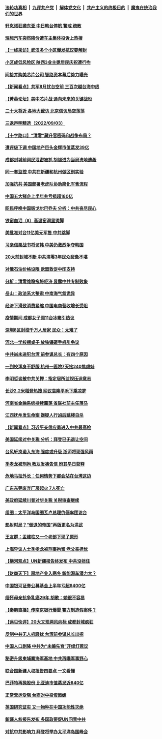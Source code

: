 ####  [法轮功真相](../../../../basic/blob/master/README.md?t=09041931) &nbsp;|&nbsp; [九评共产党](../../../../9ping.md/blob/master/README.md?t=09041931) &nbsp;|&nbsp; [解体党文化](../../../../jtdwh.md/blob/master/README.md?t=09041931)  &nbsp;|&nbsp; [共产主义的终极目的](../../../../gczydzjmd.md/blob/master/README.md?t=09041931) &nbsp;|&nbsp; [魔鬼在统治我们的世界](../../../../mgztzwmdsj.md/blob/master/README.md?t=09041931) 

#### [轩岚诺狂袭东亚 中日韩台停航 警戒 疏散](../pages/nsc413/n13817187.md?t=09041931) 

#### [理想汽车突然降价遭车主集体投诉上热搜](../pages/nsc413/n13817026.md?t=09041931) 

#### [【一线采访】武汉多个小区爆发抗议要解封](../pages/nsc413/n13817161.md?t=09041931) 

#### [小区成低风险区 陕西3业主邀居民庆祝遭行拘](../pages/nsc413/n13817135.md?t=09041931) 

#### [间接并购美芯片公司 智路资本幕后势力曝光](../pages/nsc413/n13817101.md?t=09041931) 


#### [【新闻看点】共军8月扰台空前 三百次越台海中线](../pages/nsc413/n13817009.md?t=09041931) 

#### [【菁英论坛】美中芯片战 通向未来的关键战役](../pages/nsc413/n13817010.md?t=09041931) 

#### [二十大将近 各地大截访 北京信访局空荡荡](../pages/nsc413/n13816761.md?t=09041931) 

#### [三退声明精选（2022/09/03）](../pages/nsc413/n13817036.md?t=09041931) 

#### [【十字路口】“清零”藏升官密码和战争布局？](../pages/nsc413/n13816853.md?t=09041931) 

#### [遭评级下调 中国地产巨头金辉市值蒸发39亿](../pages/nsc413/n13816985.md?t=09041931) 

#### [成都封城前网民泄密被抓 胡锡进为当局洗地遭轰](../pages/nsc413/n13816965.md?t=09041931) 

#### [同一套监控 中共在新疆和杭州做区别实验](../pages/nsc413/n13816953.md?t=09041931) 

#### [加强抗共 美国部署老虎队协助简化军售流程](../pages/nsc413/n13816978.md?t=09041931) 

#### [中国五大猪企上半年共亏损超180亿](../pages/nsc413/n13816979.md?t=09041931) 

#### [网民呼唤中国版戈尔巴乔夫 分析：中共丧尽民心](../pages/nsc413/n13816373.md?t=09041931) 

#### [铁窗血泪（8）高温窑洞里烫脚](../pages/nsc413/n13816073.md?t=09041931) 

#### [美批准对台11亿美元军售 中共跳脚](../pages/nsc413/n13816926.md?t=09041931) 

#### [习亲信栗战书将访韩 中美仍激烈争夺韩国](../pages/nsc413/n13816954.md?t=09041931) 

#### [20大前封城不断 中共清零3年民众疲惫不堪](../pages/nsc413/n13816934.md?t=09041931) 

#### [对俄石油价格设限 欧盟敦促中印支持](../pages/nsc413/n13816883.md?t=09041931) 

#### [分析：清零维稳拖垮经济 显露中共专制败象](../pages/nsc413/n13815059.md?t=09041931) 

#### [岳山：政法系大整肃 中南海气氛诡异](../pages/nsc413/n13816877.md?t=09041931) 

#### [经济下滑致消费紧缩 中国电商营收增长受阻](../pages/nsc413/n13816876.md?t=09041931) 

#### [疫情期间 成都女子囤11台冰箱引热议](../pages/nsc413/n13816816.md?t=09041931) 

#### [深圳8区封控千万人居家 民众：太难了](../pages/nsc413/n13816698.md?t=09041931) 

#### [河北一学校摆桌子 放铁锤砸手机引争议](../pages/nsc413/n13816760.md?t=09041931) 

#### [中共尚未进犯台湾 前参谋总长：有四个原因](../pages/nsc413/n13816751.md?t=09041931) 

#### [一到校浑身不舒服 杭州一医院7天接240焦虑娃](../pages/nsc413/n13816743.md?t=09041931) 

#### [李明哲谈被中共关押：指定居所监视压迫意志](../pages/nsc413/n13816715.md?t=09041931) 

#### [长沙2.2米稻登热搜 网议袁隆平禾下乘凉梦](../pages/nsc413/n13816688.md?t=09041931) 

#### [河南省金融系统持续震荡 省联社前主任落马](../pages/nsc413/n13816673.md?t=09041931) 

#### [江西抚州发生命案 嫌疑人行凶后跳楼自杀](../pages/nsc413/n13816655.md?t=09041931) 

#### [【新闻看点】习近平亲信应勇进入中共最高检](../pages/nsc413/n13816481.md?t=09041931) 

#### [美国延续对中关税 分析：拜登已无退让空间](../pages/nsc413/n13816637.md?t=09041931) 

#### [台风轩岚诺入东海 强度或升级 浙沪将现强风雨](../pages/nsc413/n13816577.md?t=09041931) 

#### [季孝龙被刑拘 教友发祷告信 盼其早日获释](../pages/nsc413/n13816586.md?t=09041931) 

#### [危地马拉外长：任何情势下都会站在台湾这边](../pages/nsc413/n13816582.md?t=09041931) 

#### [广东东莞废弃厂房起火 7人死亡](../pages/nsc413/n13816543.md?t=09041931) 

#### [美政府延续川普对华关税 关税审查继续](../pages/nsc413/n13816548.md?t=09041931) 

#### [组图：太平洋岛国图瓦卢总理伉俪率团访台](../pages/nsc413/n13816546.md?t=09041931) 

#### [影射时局？“倒退的帝国”再版更名为洪武](../pages/nsc413/n13816536.md?t=09041931) 

#### [王友群：孟建柱又一个老部下现了原形](../pages/nsc413/n13816442.md?t=09041931) 

#### [上海异议人士季孝龙被刑事拘留 老父亲担忧](../pages/nsc413/n13816449.md?t=09041931) 

#### [【横河观点】UN新疆报告终发布 中共没挡住](../pages/nsc413/n13816447.md?t=09041931) 

#### [【财商天下】房地产业入寒冬 新能源车潜力大？](../pages/nsc413/n13816362.md?t=09041931) 

#### [中国银河证券公募基金上半年亏超6400亿](../pages/nsc413/n13816471.md?t=09041931) 

#### [缅怀母亲抗争乳癌29年 胡歌：她很不容易](../pages/nsc413/n13816451.md?t=09041931) 

#### [【秦鹏直播】传南京银行爆雷 警方制造假案件？](../pages/nsc413/n13816478.md?t=09041931) 

#### [【远见快评】20大又现两风向标 成都封城疯狂](../pages/nsc413/n13816482.md?t=09041931) 

#### [反制中共无人机骚扰 台湾前参谋总长出招](../pages/nsc413/n13816415.md?t=09041931) 

#### [中国人口剧降 中共为“未婚先育”开绿灯惹议](../pages/nsc413/n13816383.md?t=09041931) 

#### [秘密升级柬埔寨海军基地 中共再曝军事野心](../pages/nsc413/n13816464.md?t=09041931) 

#### [联合国新疆人权报告四要点 一文看懂](../pages/nsc413/n13816430.md?t=09041931) 

#### [巴菲特再抛股份 比亚迪市值蒸发近840亿](../pages/nsc413/n13816429.md?t=09041931) 

#### [正常营运受阻 台商对中投资趋缓](../pages/nsc413/n13816456.md?t=09041931) 

#### [英国研究证实 又一物种在中国功能性灭绝](../pages/nsc413/n13816431.md?t=09041931) 

#### [新疆人权报告发布 多国政要促UN问责中共](../pages/nsc413/n13816425.md?t=09041931) 

#### [对抗中共影响力 拜登将举办太平洋岛国峰会](../pages/nsc413/n13816412.md?t=09041931) 

